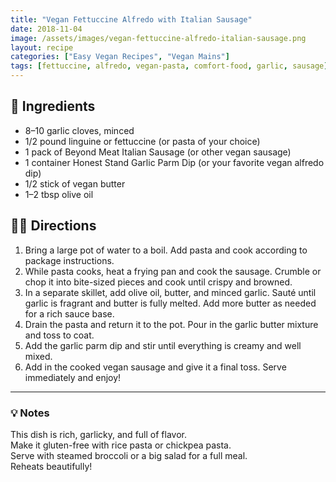 ```yaml
---
title: "Vegan Fettuccine Alfredo with Italian Sausage"
date: 2018-11-04
image: /assets/images/vegan-fettuccine-alfredo-italian-sausage.png
layout: recipe
categories: ["Easy Vegan Recipes", "Vegan Mains"]
tags: [fettuccine, alfredo, vegan-pasta, comfort-food, garlic, sausage]
---
```


## 🧾 Ingredients

- 8–10 garlic cloves, minced  
- 1/2 pound linguine or fettuccine (or pasta of your choice)  
- 1 pack of Beyond Meat Italian Sausage (or other vegan sausage)  
- 1 container Honest Stand Garlic Parm Dip (or your favorite vegan alfredo dip)  
- 1/2 stick of vegan butter  
- 1–2 tbsp olive oil  

## 👩‍🍳 Directions

1. Bring a large pot of water to a boil. Add pasta and cook according to package instructions.
2. While pasta cooks, heat a frying pan and cook the sausage. Crumble or chop it into bite-sized pieces and cook until crispy and browned.
3. In a separate skillet, add olive oil, butter, and minced garlic. Sauté until garlic is fragrant and butter is fully melted. Add more butter as needed for a rich sauce base.
4. Drain the pasta and return it to the pot. Pour in the garlic butter mixture and toss to coat.
5. Add the garlic parm dip and stir until everything is creamy and well mixed.
6. Add in the cooked vegan sausage and give it a final toss. Serve immediately and enjoy!


---

### 💡 Notes

This dish is rich, garlicky, and full of flavor.  
Make it gluten-free with rice pasta or chickpea pasta.  
Serve with steamed broccoli or a big salad for a full meal.  
Reheats beautifully!
